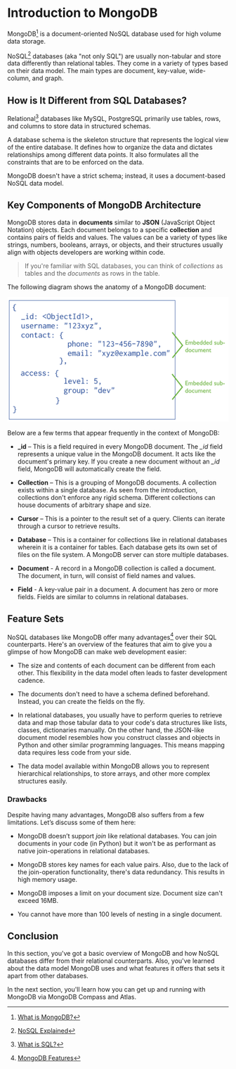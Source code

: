 # Introduction to MongoDB

MongoDB[^mongodb] is a document-oriented NoSQL database used for high volume data storage.

NoSQL[^nosql] databases (aka "not only SQL") are usually non-tabular and store data differently than relational tables. They come in a variety of types based on their data model. The main types are document, key-value, wide-column, and graph.


## How is It Different from SQL Databases?

Relational[^rdbms] databases like MySQL, PostgreSQL primarily use tables, rows, and columns to store data in structured schemas.

A database schema is the skeleton structure that represents the logical view of the entire database. It defines how to organize the data and dictates relationships among different data points. It also formulates all the constraints that are to be enforced on the data.

MongoDB doesn't have a strict schema; instead, it uses a document-based NoSQL data model.

## Key Components of MongoDB Architecture

MongoDB stores data in **documents** similar to **JSON** (JavaScript Object Notation) objects. Each document belongs to a specific **collection** and contains pairs of fields and values. The values can be a variety of types like strings, numbers, booleans, arrays, or objects, and their structures usually align with objects developers are working within code.


> If you're familiar with SQL databases, you can think of *collections* as tables and the *documents* as rows in the table.

The following diagram shows the anatomy of a MongoDB document:

![MongoDB data model](./assets/mongo_data_model.svg)


Below are a few terms that appear frequently in the context of MongoDB:

* **_id** – This is a field required in every MongoDB document. The *_id* field represents a unique value in the MongoDB document. It acts like the document's primary key. If you create a new document without an *_id* field, MongoDB will automatically create the field.

* **Collection** – This is a grouping of MongoDB documents. A collection exists within a single database. As seen from the introduction, collections don't enforce any rigid schema. Different collections can house documents of arbitrary shape and size.

* **Cursor** – This is a pointer to the result set of a query. Clients can iterate through a cursor to retrieve results.

* **Database** – This is a container for collections like in relational databases wherein it is a container for tables. Each database gets its own set of files on the file system. A MongoDB server can store multiple databases.

* **Document** - A record in a MongoDB collection is called a document. The document, in turn, will consist of field names and values.

* **Field** - A key-value pair in a document. A document has zero or more fields. Fields are similar to columns in relational databases.

## Feature Sets

NoSQL databases like MongoDB offer many advantages[^mongo-features] over their SQL counterparts. Here's an overview of the features that aim to give you a glimpse of how MongoDB can make web development easier:

* The size and contents of each document can be different from each other. This flexibility in the data model often leads to faster development cadence.

* The documents don't need to have a schema defined beforehand. Instead, you can create the fields on the fly.

* In relational databases, you usually have to perform queries to retrieve data and map those tabular data to your code's data structures like lists, classes, dictionaries manually. On the other hand, the JSON-like document model resembles how you construct classes and objects in Python and other similar programming languages. This means mapping data requires less code from your side.

* The data model available within MongoDB allows you to represent hierarchical relationships, to store arrays, and other more complex structures easily.


### Drawbacks

Despite having many advantages, MongoDB also suffers from a few limitations. Let’s discuss some of them here:

* MongoDB doesn’t support *join* like relational databases. You can join documents in your code (in Python) but it won't be as performant as native join-operations in relational databases.

* MongoDB stores key names for each value pairs. Also, due to the lack of the join-operation functionality, there's data redundancy. This results in high memory usage.

* MongoDB imposes a limit on your document size. Document size can't exceed 16MB.

* You cannot have more than 100 levels of nesting in a single document.

## Conclusion

In this section, you've got a basic overview of MongoDB and how NoSQL databases differ from their relational counterparts. Also, you've learned about the data model MongoDB uses and what features it offers that sets it apart from other databases.

In the next section, you'll learn how you can get up and running with MongoDB via MongoDB Compass and Atlas.

[^mongodb]: [What is MongoDB?](https://www.mongodb.com/what-is-mongodb)

[^nosql]: [NoSQL Explained](https://www.mongodb.com/nosql-explained#what-is-nosql)

[^rdbms]: [What is SQL?](https://docs.microsoft.com/en-us/sql/odbc/reference/structured-query-language-sql?redirectedfrom=MSDN&view=sql-server-ver15)

[^mongo-features]: [MongoDB Features](https://www.guru99.com/what-is-mongodb.html#2)
